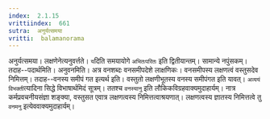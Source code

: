 ```yaml
---
index:  2.1.15
vrittiindex:  661
sutra:  अनुर्यत्समया
vritti:  balamanorama 
---
```


अनुर्यत्समया। लक्षणेनेत्यनुवर्त्तते। `य`दिति समयायोगे `अभितःपरितः` इति द्वितीयान्तम्। सामान्ये नपुंसकम्। तदाह--पदार्थमिति। अनुवनमिति। अत्र वनशब्दः वनसमीपदेशे लाक्षणिकः। वनसमीपस्य लक्षणत्वं वस्तुसदेव निमित्तम्। तदाह--वनस्य समीपं गत इत्यर्थ इति। वस्तुतो लक्षणीभूतस्य वनस्य समीपंगत इति यावत्। `अव्ययं विभक्ती`त्यादिना सिद्धे विभाषार्थमिदं सूत्रम्। ततश्च `वनस्यानु` इति लौकिकविग्रहवाक्यमुदाहार्यम्। नात्र कर्मप्रवचनीयसंज्ञा शङ्क्या, वस्तुसत एवात्र लक्षणत्वस्य निमित्तत्वाश्रयणात्। लक्षणत्वस्य ज्ञातस्य निमित्तत्वे तु `वनमनु` इत्येववाक्यमुदाहार्यम्।

